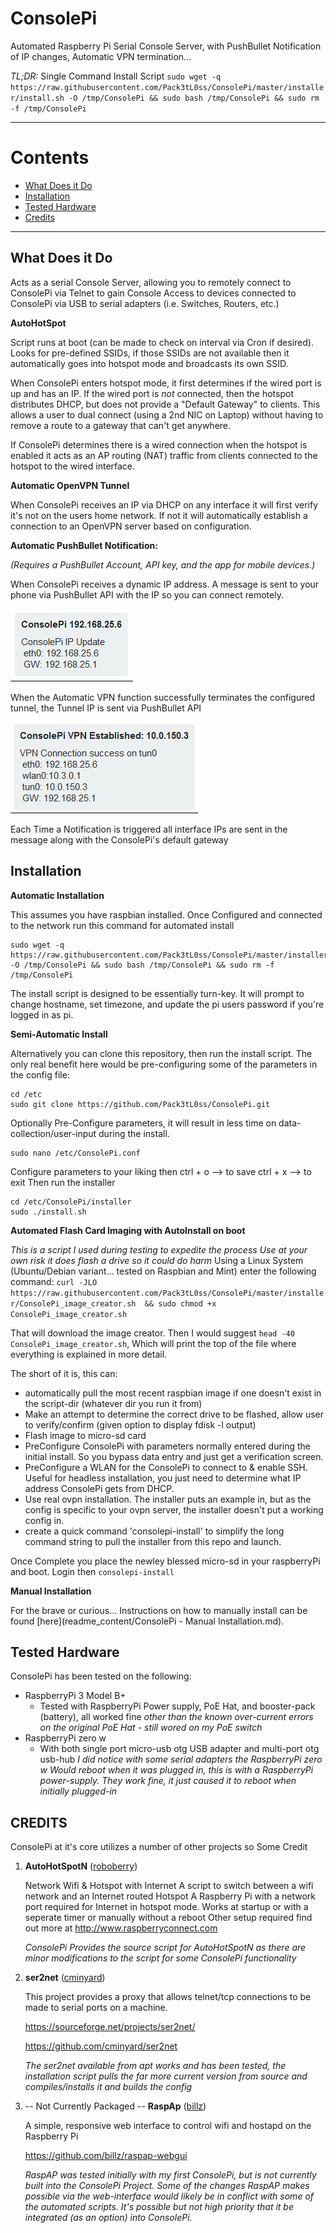 # ConsolePi

Automated Raspberry Pi Serial Console Server, with PushBullet Notification of IP changes, Automatic VPN termination...

*TL;DR:*
Single Command Install Script
`sudo wget -q https://raw.githubusercontent.com/Pack3tL0ss/ConsolePi/master/installer/install.sh -O /tmp/ConsolePi && sudo bash /tmp/ConsolePi && sudo rm -f /tmp/ConsolePi`

------
# Contents
 - [What Does it Do](#what-does-it-do)
 - [Installation](#installation)
 - [Tested Hardware](#tested-hardware)
 - [Credits](#credits)
------

## What Does it Do

Acts as a serial Console Server, allowing you to remotely connect to ConsolePi via Telnet to gain Console Access to devices connected to ConsolePi via USB to serial adapters (i.e. Switches, Routers, etc.)

**AutoHotSpot**

Script runs at boot (can be made to check on interval via Cron if desired).  Looks for pre-defined SSIDs, if those SSIDs are not available then it automatically goes into hotspot mode and broadcasts its own SSID.

When ConsolePi enters hotspot mode, it first determines if the wired port is up and has an IP.  If the wired port is *not* connected, then the hotspot distributes DHCP, but does not provide a "Default Gateway" to clients.  This allows a user to dual connect (using a 2nd NIC on Laptop) without having to remove a route to a gateway that can't get anywhere.

If ConsolePi determines there is a wired connection when the hotspot is enabled it acts as an AP routing (NAT) traffic from clients connected to the hotspot to the wired interface.

**Automatic OpenVPN Tunnel**

When ConsolePi receives an IP via DHCP on any interface it will first verify it's not on the users home network.  If not it will automatically establish a connection to an OpenVPN server based on configuration. 

 **Automatic PushBullet Notification:**  

*(Requires a PushBullet Account, API key, and the app for mobile devices.)*

When ConsolePi receives a dynamic IP address.  A message is sent to your phone via PushBullet API with the IP so you can connect remotely.

![Push Bullet Notification image](readme_content/ConsolePiPB1.png)

When the Automatic VPN function successfully terminates the configured tunnel, the Tunnel IP is sent via PushBullet API

![Push Bullet Notification image](readme_content/ConsolePiPB2.png)

Each Time a Notification is triggered all interface IPs are sent in the message along with the ConsolePi's default gateway

## Installation

**Automatic Installation**

This assumes you have raspbian installed.
Once Configured and connected to the network run this command for automated install

```
sudo wget -q https://raw.githubusercontent.com/Pack3tL0ss/ConsolePi/master/installer/install.sh -O /tmp/ConsolePi && sudo bash /tmp/ConsolePi && sudo rm -f /tmp/ConsolePi
```
The install script is designed to be essentially turn-key.  It will prompt to change hostname, set timezone, and update the pi users password if you're logged in as pi.

**Semi-Automatic Install**

Alternatively you can clone this repository, then run the install script.  The only real benefit here would be pre-configuring some of the parameters in the config file:

```
cd /etc
sudo git clone https://github.com/Pack3tL0ss/ConsolePi.git
```

Optionally Pre-Configure parameters, it will result in less time on data-collection/user-input during the install.

```
sudo nano /etc/ConsolePi.conf
```

Configure parameters to your liking then
ctrl + o  --> to save
ctrl + x  --> to exit
Then run the installer

```cd /etc/ConsolePi
cd /etc/ConsolePi/installer
sudo ./install.sh
```

**Automated Flash Card Imaging with AutoInstall on boot**

*This is a script I used during testing to expedite the process Use at your own risk it does flash a drive so it could do harm*
Using a Linux System (Ubuntu/Debian variant... tested on Raspbian and Mint) enter the following command:
`curl -JLO https://raw.githubusercontent.com/Pack3tL0ss/ConsolePi/master/installer/ConsolePi_image_creator.sh  && sudo chmod +x ConsolePi_image_creator.sh`

That will download the image creator.
Then I would suggest `head -40 ConsolePi_image_creator.sh`, Which will print the top of the file where everything is explained in more detail.

The short of it is, this can:
- automatically pull the most recent raspbian image if one doesn't exist in the script-dir (whatever dir you run it from)
- Make an attempt to determine the correct drive to be flashed, allow user to verify/confirm (given option to display fdisk -l output)
- Flash image to micro-sd card
- PreConfigure ConsolePi with parameters normally entered during the initial install.  So you bypass data entry and just get a verification screen.
- PreConfigure a WLAN for the ConsolePi to connect to & enable SSH.  Useful for headless installation, you just need to determine what IP address ConsolePi gets from DHCP.
- Use real ovpn installation.  The installer puts an example in, but as the config is specific to your ovpn server, the installer doesn't put a working config in.
- create a quick command 'consolepi-install' to simplify the long command string to pull the installer from this repo and launch.

Once Complete you place the newley blessed micro-sd in your raspberryPi and boot.  Login then `consolepi-install`

**Manual Installation**

For the brave or curious... Instructions on how to manually install can be found [here](readme_content/ConsolePi - Manual Installation.md).

## Tested Hardware

ConsolePi has been tested on the following:
- RaspberryPi 3 Model B+
  - Tested with RaspberryPi Power supply, PoE Hat, and booster-pack (battery), all worked fine *other than the known over-current errors on the original PoE Hat - still wored on my PoE switch*
- RaspberryPi zero w
  - With both single port micro-usb otg USB adapter and multi-port otg usb-hub
  *I did notice with some serial adapters the RaspberryPi zero w Would reboot when it was plugged in, this is with a RaspberryPi power-supply.  They work fine, it just caused it to reboot when initially plugged-in*

## CREDITS

ConsolePi at it's core utilizes a number of other projects so Some Credit

1. **AutoHotSpotN** ([roboberry](http://www.raspberryconnect.com/network/itemlist/user/269-graeme))

   Network Wifi & Hotspot with Internet
   A script to switch between a wifi network and an Internet routed Hotspot
   A Raspberry Pi with a network port required for Internet in hotspot mode.
   Works at startup or with a seperate timer or manually without a reboot
   Other setup required find out more at
   http://www.raspberryconnect.com

   *ConsolePi Provides the source script for AutoHotSpotN as there are minor modifications to the script for some ConsolePi functionality*

2. **ser2net** ([cminyard](http://sourceforge.net/users/cminyard))

   This project provides a proxy that allows telnet/tcp connections to be made to serial ports on a machine.

   https://sourceforge.net/projects/ser2net/

   https://github.com/cminyard/ser2net

   *The ser2net available from apt works and has been tested, the installation script pulls the far more current version from source and compiles/installs it and builds the config*

3. -- Not Currently Packaged -- **RaspAp** ([billz](https://github.com/billz))

   A simple, responsive web interface to control wifi and hostapd on the Raspberry Pi

   https://github.com/billz/raspap-webgui

   *RaspAP was tested initially with my first ConsolePi, but is not currently built into the ConsolePi Project.  Some of the changes RaspAP makes possible via the web-interface would likely be in conflict with some of the automated scripts.  It's possible but not high priority that it be integrated (as an option) into ConsolePi.*


